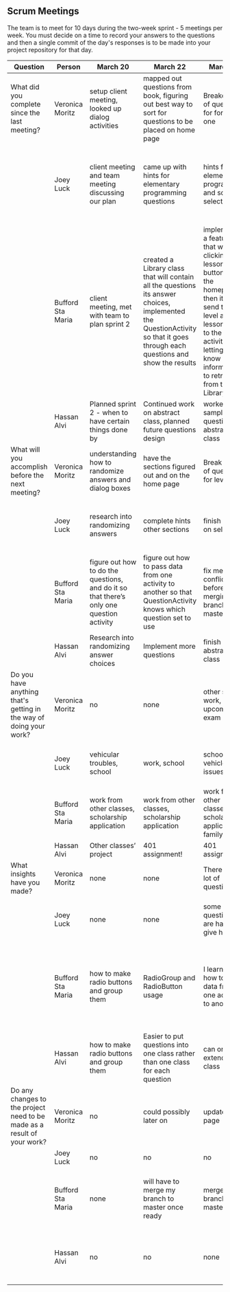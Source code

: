 ## Scrum Meetings
The team is to meet for 10 days during the two-week sprint - 5 meetings per week. You must decide on a time to record your answers to the questions and then a single commit of the day's responses is to be made into your project repository for that day.

Question | Person | March 20 | March 22 | March 23 | March 24 | March 25 | March 26 | March 27 | March 28 | March 29 | March 30 |
------------|---------------------------------------------------------------------|-----|-----|-----|-----|-----|-----|-----|----|-----|-----|                                                              
| What did you complete since the last meeting? | Veronica Moritz | setup client meeting, looked up dialog activities | mapped out questions from book, figuring out best way to sort for questions to be placed on home page | Breakdown of questions for for level one | Level 2 questions broke down into two sections | Level 3 | Level 5 | complete up to level 7 | repeat | test cases | more test cases, Transfer test cases into documentation
|            | Joey Luck | client meeting and team meeting discussing our plan | came up with hints for elementary programming questions | hints for elementary programming and some for selections | finished creating hints for Selections and some for mathematical functions characters and strings | finished creating hints for mathematical functions section | created hints for loops started on methods | added questions to the method and single dimensional arrays google doc worked on description on user stories | worked on naming lessons and changing the button names | description of User Stories, worked on progress bar | got progress bar working, finished User Stories descriptions
|            | Bufford Sta Maria | client meeting, met with team to plan sprint 2 | created a Library class that will contain all the questions its answer choices, implemented the QuestionActivity so that it goes through each questions and show the results | implemented a feature so that when clicking a lesson button from the homepage, then it will send the level and lesson data to the next activities, letting them know what information to retrieve from the Library class | rest day, but looked a bit into how to forgot email | TDD used to create an AnswerChoice class and integrated it into the Library class and QuestionActivity | documentation on code, fixed merge conflicts between my branch and master | modify Homepage so that every button works and QuestionActivity will show the questions based on the lesson button that was clicked from Homepage | worked with Hassan to highlight selected answer choice as red (incorrect) or green (correct) | worked on adding hints to Library class | revamped the UI for QuestionActivity, added functionality for repeating a challenge, implemented test cases
|            | Hassan Alvi | Planned sprint 2 - when to have certain things done by | Continued work on abstract class, planned future questions design | worked on sample question and abstract class | studied how to randomize questions | worked on implementing right/wrong answer color changes | rest day, light research | Implemented questions into the library java file | finished adding questions | Implemented hints and 6-10 from backlog | Finished sprint backlog, reflection
| What will you accomplish before the next meeting? | Veronica Moritz | understanding how to randomize answers and dialog boxes | have the sections figured out and on the home page | Break down of questions for level two | Level 3 | Level 4 | Level 6 | complete organization of level 8 | test repeat | test cases | plans for next sprint
|            | Joey Luck | research into randomizing answers | complete hints other sections | finish hints on selections | finish creating the hints for mathematical functions characters and strings | create loop hints | work on next sections | finish working on user description and work on progress bar | work on User Stories descriptions and progress bar | finish progress bar | plan sprint 3
|            | Bufford Sta Maria | figure out how to do the questions, and do it so that there’s only one question activity | figure out how to pass data from one activity to another so that QuestionActivity knows which question set to use | fix merge conflicts before merging my branch to master | fix merge conflicts before merging my branch to master, and start helping with questions | fix merge conflicts before merging my branch to master, and start helping with questions | make every lesson button in Homepage work correctly | work with teammates on Homepage, implement ‘Correct Answer’ and ‘Incorrect Answer’ functionality | add hints to the Library class | debug QuestionActivity and add an option for repeating the challenge, test cases | plan sprint 3
|            | Hassan Alvi | Research into randomizing answer choices | Implement more questions | finish abstract class | finish learning about randomization | finish editing methods | work on questions | finish implementing questions, work on homepage | edit library class | Finish reflection, sprint backlog, add more questions | plan out sprint 3
| Do you have anything that's getting in the way of doing your work? | Veronica Moritz | no | none | other school work, upcoming exam | no | exam, work | Database test | work, database sql test | Error message in android studios for AKPS | databases | database class
|            | Joey Luck | vehicular troubles, school | work, school | school work, vehicle issues | school work, working on vehicle, family | school, school work, vehicle issues, work | school, school work | vehicular issues, school, school work, Doctor appointment | school, school work, vehicle, family | vehicle, work, school work | vehicle, family, school work, studying
|            | Bufford Sta Maria | work from other classes, scholarship application | work from other classes, scholarship application | work from other classes, scholarship application, family | work from other classes, scholarship application, family | work from other classes, scholarship | UNIV 112 Research Synthesis paper | UNIV 112 Research Synthesis paper | UNIV 112 Research Synthesis paper | UNIV 112 Research Synthesis paper | UNIV 112 Research Synthesis paper
|            | Hassan Alvi | Other classes’ project | 401 assignment! | 401 assignment | other classes | no | 401 test , biology test | test for another class | classes | other classes | family
| What insights have you made? | Veronica Moritz | none | none | There are a lot of questions | no | none | none | none | none | none | none
|            | Joey Luck | none | none | some questions are hard to give hints to | learned some Math. Functions | learned and brushed up on a few things about strings and chars | none | none | none | none | using multiple classes together
|            | Bufford Sta Maria | how to make radio buttons and group them | RadioGroup and RadioButton usage | I learned how to pass data from one activity to another | firebase does not have a forgot email feature, so we might have to implement our own way of doing it | none | none | none | none | easier to just use another array for storing hints rather than creating a question object when putting in the questions and hints on the Library class | how to properly use RelativeLayout, LinearLayout, ScrollView, and many others
|            | Hassan Alvi | how to make radio buttons and group them | Easier to put questions into one class rather than one class for each question | can only extend one class | none | none | none | Answer choice object needs to be edited to include hints | none | none | none
| Do any changes to the project need to be made as a result of your work? | Veronica Moritz | no | could possibly later on | update home page | Home page will be updated | home page | none | update project with the questions and update the homepage to have the follow sections | none | none | none
|            | Joey Luck | no | no | no | no | no | no | no | no | no | no
|            | Bufford Sta Maria | none | will have to merge my branch to master once ready | merge my branch to master | merge my branch to master, push recent scrum meetings to the remote repository | merge my branch to master, push recent scrum meetings to the remote repository | merge my library branch to master | merge my homepage branch to master | none | push changes | merge all changes and modifications with master
|            | Hassan Alvi | no | no | none | no | need to edit methods so one color disappears after another choice is selected | no | hints need to be added | no | none | add everything to git
